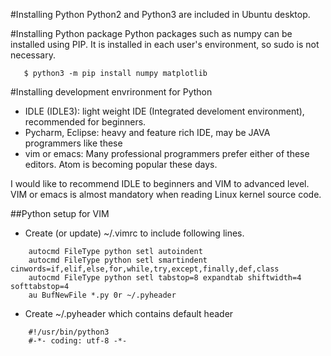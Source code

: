 #Installing Python
Python2 and Python3 are included in Ubuntu desktop.

#Installing Python package
Python packages such as numpy can be installed using PIP. It is installed in
each user's environment, so sudo is not necessary.

````
   $ python3 -m pip install numpy matplotlib 
````

#Installing development envrironment for Python
* IDLE (IDLE3): light weight IDE (Integrated develoment environment), recommended for beginners.
* Pycharm, Eclipse: heavy and feature rich IDE, may be JAVA programmers like these
* vim or emacs: Many professional programmers prefer either of these editors. Atom is becoming popular these days.

I would like to recommend IDLE to beginners and VIM to advanced level. VIM or
emacs is almost mandatory when reading Linux kernel source code.

##Python setup for VIM
* Create (or update) ~/.vimrc to include following lines.  
````
    autocmd FileType python setl autoindent
    autocmd FileType python setl smartindent cinwords=if,elif,else,for,while,try,except,finally,def,class
    autocmd FileType python setl tabstop=8 expandtab shiftwidth=4 softtabstop=4
    au BufNewFile *.py 0r ~/.pyheader
````

* Create ~/.pyheader which contains default header
````
	#!/usr/bin/python3
	#-*- coding: utf-8 -*-
````
